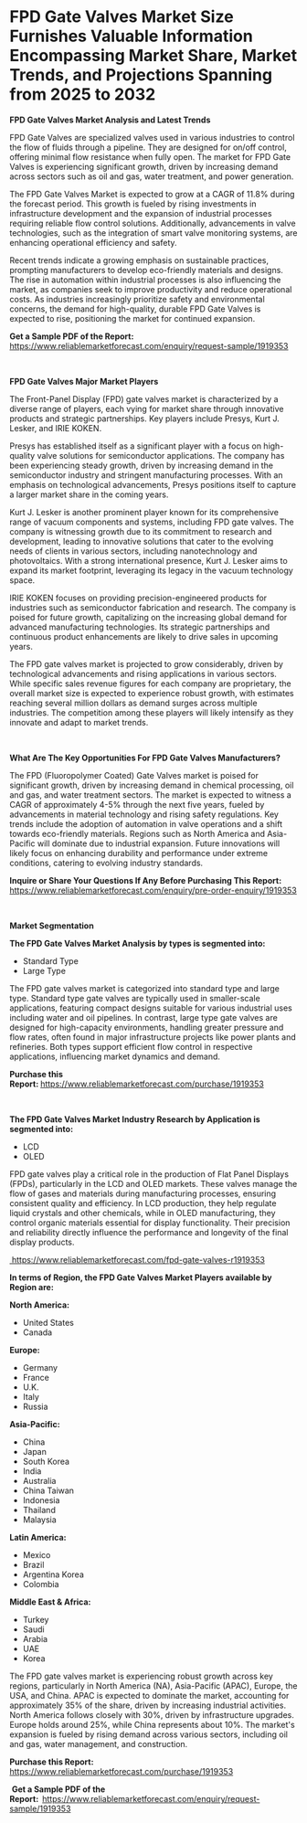 <p><h1>FPD Gate Valves Market Size Furnishes Valuable Information Encompassing Market Share, Market Trends, and Projections Spanning from 2025 to 2032</h1></p><p><strong>FPD Gate Valves Market Analysis and Latest Trends</strong></p>
<p><p>FPD Gate Valves are specialized valves used in various industries to control the flow of fluids through a pipeline. They are designed for on/off control, offering minimal flow resistance when fully open. The market for FPD Gate Valves is experiencing significant growth, driven by increasing demand across sectors such as oil and gas, water treatment, and power generation. </p><p>The FPD Gate Valves Market is expected to grow at a CAGR of 11.8% during the forecast period. This growth is fueled by rising investments in infrastructure development and the expansion of industrial processes requiring reliable flow control solutions. Additionally, advancements in valve technologies, such as the integration of smart valve monitoring systems, are enhancing operational efficiency and safety. </p><p>Recent trends indicate a growing emphasis on sustainable practices, prompting manufacturers to develop eco-friendly materials and designs. The rise in automation within industrial processes is also influencing the market, as companies seek to improve productivity and reduce operational costs. As industries increasingly prioritize safety and environmental concerns, the demand for high-quality, durable FPD Gate Valves is expected to rise, positioning the market for continued expansion.</p></p>
<p><strong>Get a Sample PDF of the Report:&nbsp;</strong> <a href="https://www.reliablemarketforecast.com/enquiry/request-sample/1919353?utm_campaign=2472&utm_medium=2&utm_source=Github&utm_content=ia&utm_term=12042025&utm_id=fpd-gate-valves">https://www.reliablemarketforecast.com/enquiry/request-sample/1919353</a></p>
<p>&nbsp;</p>
<p><strong>FPD Gate Valves Major Market Players</strong></p>
<p><p>The Front-Panel Display (FPD) gate valves market is characterized by a diverse range of players, each vying for market share through innovative products and strategic partnerships. Key players include Presys, Kurt J. Lesker, and IRIE KOKEN. </p><p>Presys has established itself as a significant player with a focus on high-quality valve solutions for semiconductor applications. The company has been experiencing steady growth, driven by increasing demand in the semiconductor industry and stringent manufacturing processes. With an emphasis on technological advancements, Presys positions itself to capture a larger market share in the coming years.</p><p>Kurt J. Lesker is another prominent player known for its comprehensive range of vacuum components and systems, including FPD gate valves. The company is witnessing growth due to its commitment to research and development, leading to innovative solutions that cater to the evolving needs of clients in various sectors, including nanotechnology and photovoltaics. With a strong international presence, Kurt J. Lesker aims to expand its market footprint, leveraging its legacy in the vacuum technology space.</p><p>IRIE KOKEN focuses on providing precision-engineered products for industries such as semiconductor fabrication and research. The company is poised for future growth, capitalizing on the increasing global demand for advanced manufacturing technologies. Its strategic partnerships and continuous product enhancements are likely to drive sales in upcoming years.</p><p>The FPD gate valves market is projected to grow considerably, driven by technological advancements and rising applications in various sectors. While specific sales revenue figures for each company are proprietary, the overall market size is expected to experience robust growth, with estimates reaching several million dollars as demand surges across multiple industries. The competition among these players will likely intensify as they innovate and adapt to market trends.</p></p>
<p>&nbsp;</p>
<p><strong>What Are The Key Opportunities For FPD Gate Valves Manufacturers?</strong></p>
<p><p>The FPD (Fluoropolymer Coated) Gate Valves market is poised for significant growth, driven by increasing demand in chemical processing, oil and gas, and water treatment sectors. The market is expected to witness a CAGR of approximately 4-5% through the next five years, fueled by advancements in material technology and rising safety regulations. Key trends include the adoption of automation in valve operations and a shift towards eco-friendly materials. Regions such as North America and Asia-Pacific will dominate due to industrial expansion. Future innovations will likely focus on enhancing durability and performance under extreme conditions, catering to evolving industry standards.</p></p>
<p><strong>Inquire or Share Your Questions If Any Before Purchasing This Report:</strong> <a href="https://www.reliablemarketforecast.com/enquiry/pre-order-enquiry/1919353?utm_campaign=2472&utm_medium=2&utm_source=Github&utm_content=ia&utm_term=12042025&utm_id=fpd-gate-valves">https://www.reliablemarketforecast.com/enquiry/pre-order-enquiry/1919353</a></p>
<p>&nbsp;</p>
<p><strong>Market Segmentation</strong></p>
<p><strong>The FPD Gate Valves Market Analysis by types is segmented into:</strong></p>
<p><ul><li>Standard Type</li><li>Large Type</li></ul></p>
<p><p>The FPD gate valves market is categorized into standard type and large type. Standard type gate valves are typically used in smaller-scale applications, featuring compact designs suitable for various industrial uses including water and oil pipelines. In contrast, large type gate valves are designed for high-capacity environments, handling greater pressure and flow rates, often found in major infrastructure projects like power plants and refineries. Both types support efficient flow control in respective applications, influencing market dynamics and demand.</p></p>
<p><strong>Purchase this Report:&nbsp;</strong><a href="https://www.reliablemarketforecast.com/purchase/1919353?utm_campaign=2472&utm_medium=2&utm_source=Github&utm_content=ia&utm_term=12042025&utm_id=fpd-gate-valves">https://www.reliablemarketforecast.com/purchase/1919353</a></p>
<p>&nbsp;</p>
<p><strong>The FPD Gate Valves Market Industry Research by Application is segmented into:</strong></p>
<p><ul><li>LCD</li><li>OLED</li></ul></p>
<p><p>FPD gate valves play a critical role in the production of Flat Panel Displays (FPDs), particularly in the LCD and OLED markets. These valves manage the flow of gases and materials during manufacturing processes, ensuring consistent quality and efficiency. In LCD production, they help regulate liquid crystals and other chemicals, while in OLED manufacturing, they control organic materials essential for display functionality. Their precision and reliability directly influence the performance and longevity of the final display products.</p></p>
<p><a href="https://www.reliablemarketforecast.com/fpd-gate-valves-r1919353?utm_campaign=2472&utm_medium=2&utm_source=Github&utm_content=ia&utm_term=12042025&utm_id=fpd-gate-valves">&nbsp;https://www.reliablemarketforecast.com/fpd-gate-valves-r1919353</a></p>
<p><strong>In terms of Region, the FPD Gate Valves Market Players available by Region are:</strong></p>
<p>
    <p> <strong> North America: </strong>
        <ul>
            <li>United States</li>
            <li>Canada</li>
        </ul>
        </p> 
    <p> <strong> Europe: </strong>
        <ul>
            <li>Germany</li>
            <li>France</li>
            <li>U.K.</li>
            <li>Italy</li>
            <li>Russia</li>
        </ul>
        </p> 
    <p> <strong> Asia-Pacific: </strong>
        <ul>
            <li>China</li>
            <li>Japan</li>
            <li>South Korea</li>
            <li>India</li>
            <li>Australia</li>
            <li>China Taiwan</li>
            <li>Indonesia</li>
            <li>Thailand</li>
            <li>Malaysia</li>
        </ul>
        </p> 
    <p> <strong> Latin America: </strong>
        <ul>
            <li>Mexico</li>
            <li>Brazil</li>
            <li>Argentina Korea</li>
            <li>Colombia</li>
        </ul>
        </p> 
    <p> <strong> Middle East & Africa: </strong>
        <ul>
            <li>Turkey</li>
            <li>Saudi</li>
            <li>Arabia</li>
            <li>UAE</li>
            <li>Korea</li>
        </ul>
    </p>
    </p>
<p><p>The FPD gate valves market is experiencing robust growth across key regions, particularly in North America (NA), Asia-Pacific (APAC), Europe, the USA, and China. APAC is expected to dominate the market, accounting for approximately 35% of the share, driven by increasing industrial activities. North America follows closely with 30%, driven by infrastructure upgrades. Europe holds around 25%, while China represents about 10%. The market's expansion is fueled by rising demand across various sectors, including oil and gas, water management, and construction.</p></p>
<p><strong>Purchase this Report: </strong><a href="https://www.reliablemarketforecast.com/purchase/1919353?utm_campaign=2472&utm_medium=2&utm_source=Github&utm_content=ia&utm_term=12042025&utm_id=fpd-gate-valves">https://www.reliablemarketforecast.com/purchase/1919353</a></p>
<p>&nbsp;<strong>Get a Sample PDF of the Report:&nbsp;&nbsp;</strong><a href="https://www.reliablemarketforecast.com/enquiry/request-sample/1919353?utm_campaign=2472&utm_medium=2&utm_source=Github&utm_content=ia&utm_term=12042025&utm_id=fpd-gate-valves">https://www.reliablemarketforecast.com/enquiry/request-sample/1919353</a></p>
<p><strong></strong></p>
<p><p></p><p></p><p></p></p>